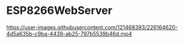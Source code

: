 # ESP8266WebServer



https://user-images.githubusercontent.com/121468393/226164620-4d5a635b-c9ba-4439-ab25-797b5539b46d.mp4

